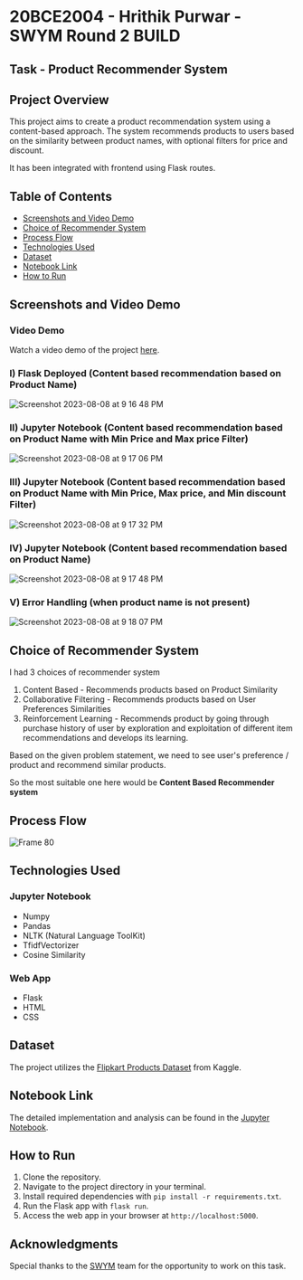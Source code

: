# 20BCE2004 - Hrithik Purwar - SWYM Round 2 BUILD
## Task - Product Recommender System

## Project Overview

This project aims to create a product recommendation system using a content-based approach. The system recommends products to users based on the similarity between product names, with optional filters for price and discount.

It has been integrated with frontend using Flask routes.

## Table of Contents

- [Screenshots and Video Demo](#screenshots)
- [Choice of Recommender System](#choice-of-recommender-system)
- [Process Flow](#process-flow)
- [Technologies Used](#technologies-used)
- [Dataset](#dataset)
- [Notebook Link](#notebook-link)
- [How to Run](#how-to-run)

## Screenshots and Video Demo

### Video Demo
Watch a video demo of the project [here](https://drive.google.com/drive/folders/1nTcnBzXUb1i1AuDOC3ensUmDFnok8IKu?usp=sharing).

### I) Flask Deployed (Content based recommendation based on Product Name)</b>
![Screenshot 2023-08-08 at 9 16 48 PM](https://github.com/hrithikpurwar/SWYMtask/assets/72293452/b7246171-cf86-4d96-8362-dd0a1129ce72)

### II) Jupyter Notebook (Content based recommendation based on Product Name with Min Price and Max price Filter)</b><br>
![Screenshot 2023-08-08 at 9 17 06 PM](https://github.com/hrithikpurwar/SWYMtask/assets/72293452/38c3e43c-6613-4183-8b15-d77f79e87c7a)

### III) Jupyter Notebook (Content based recommendation based on Product Name with Min Price, Max price, and Min discount Filter)</b><br>
![Screenshot 2023-08-08 at 9 17 32 PM](https://github.com/hrithikpurwar/SWYMtask/assets/72293452/a47eb65d-451b-474f-b1fe-fbc5b20eeeca)

### IV) Jupyter Notebook (Content based recommendation based on Product Name)</b><br>
![Screenshot 2023-08-08 at 9 17 48 PM](https://github.com/hrithikpurwar/SWYMtask/assets/72293452/1de36a39-63c2-487b-92d1-ef9b7e4f37fa)

### V) Error Handling (when product name is not present)</b><br>
![Screenshot 2023-08-08 at 9 18 07 PM](https://github.com/hrithikpurwar/SWYMtask/assets/72293452/ec7a226f-f45c-414e-9d38-bb26363b46ae)


## Choice of Recommender System

I had 3 choices of recommender system

1. Content Based - Recommends products based on Product Similarity
2. Collaborative Filtering - Recommends products based on User Preferences Similarities
3. Reinforcement Learning - Recommends product by going through purchase history of user by exploration and exploitation of different item recommendations and develops its learning.

Based on the given problem statement, we need to see user's preference / product and recommend similar products.

So the most suitable one here would be <b>Content Based Recommender system</b>

## Process Flow
![Frame 80](https://github.com/hrithikpurwar/SWYMtask/assets/72293452/03753670-41be-4669-b636-012f223608f4)


## Technologies Used

### Jupyter Notebook
- Numpy
- Pandas
- NLTK (Natural Language ToolKit)
- TfidfVectorizer
- Cosine Similarity

### Web App
- Flask
- HTML
- CSS


## Dataset

The project utilizes the [Flipkart Products Dataset](https://www.kaggle.com/datasets/PromptCloudHQ/flipkart-products) from Kaggle.

## Notebook Link

The detailed implementation and analysis can be found in the [Jupyter Notebook](https://www.kaggle.com/hrithikpurwar/swym-task).

## How to Run

1. Clone the repository.
2. Navigate to the project directory in your terminal.
3. Install required dependencies with `pip install -r requirements.txt`.
4. Run the Flask app with `flask run`.
5. Access the web app in your browser at `http://localhost:5000`.


## Acknowledgments

Special thanks to the [SWYM](https://swym.it) team for the opportunity to work on this task.





